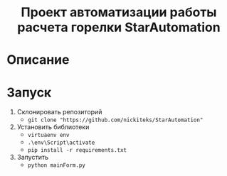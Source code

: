 <h1 align = "center">Проект автоматизации работы расчета горелки StarAutomation</h1>
 
#   Описание

#  Запуск

1. Склонировать репозиторий
    * `git clone "https://github.com/nickiteks/StarAutomation"`
2.	Установить библиотеки
    * `virtuaenv env`
    * `.\env\Script\activate`
    * `pip install -r requirements.txt`
3.	Запустить
    * `python mainForm.py`
